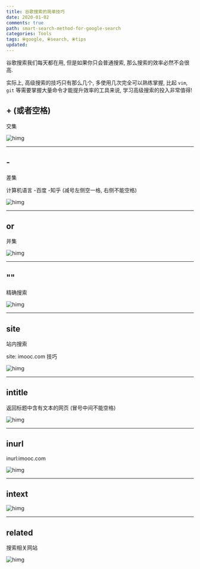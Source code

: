 ```yaml
---
title: 谷歌搜索的简单技巧
date: 2020-01-02
comments: true
path: smart-search-method-for-google-search
categories: Tools
tags: ⦿google, ⦿search, ⦿tips
updated:
---
```


谷歌搜索我们每天都在用, 但是如果你只会普通搜索, 那么搜索的效率必然不会很高.

实际上, 高级搜索的技巧只有那么几个, 多使用几次完全可以熟练掌握, 比起 `vim`, `git` 等需要掌握大量命令才能提升效率的工具来说, 学习高级搜索的投入非常值得!

<!-- more -->

## + (或者空格)

交集

![himg](https://a.hanleylee.com/HKMS/2019-12-27-150004.jpg?x-oss-process=style/WaMa)

---

## -

差集

计算机语言 -百度 -知乎       (减号左侧空一格, 右侧不能空格)

![himg](https://a.hanleylee.com/HKMS/2019-12-27-145958.jpg?x-oss-process=style/WaMa)

---

## or

并集

![himg](https://a.hanleylee.com/HKMS/2019-12-27-150002.jpg?x-oss-process=style/WaMa)

---

## ""

精确搜索

![himg](https://a.hanleylee.com/HKMS/2019-12-27-145957.jpg?x-oss-process=style/WaMa)

---

## site

站内搜索

site: imooc.com 技巧

![himg](https://a.hanleylee.com/HKMS/2019-12-27-150000.jpg?x-oss-process=style/WaMa)

---

## intitle

返回标题中含有文本的网页   (冒号中间不能空格)

![himg](https://a.hanleylee.com/HKMS/2019-12-27-145959.jpg?x-oss-process=style/WaMa)

---

## inurl

inurl:imooc.com

![himg](https://a.hanleylee.com/HKMS/2019-12-27-145960.jpg?x-oss-process=style/WaMa)

---

## intext

![himg](https://a.hanleylee.com/HKMS/2019-12-27-150003.jpg?x-oss-process=style/WaMa)

---

## related

搜索相关网站

![himg](https://a.hanleylee.com/HKMS/2019-12-27-150001.jpg?x-oss-process=style/WaMa)
